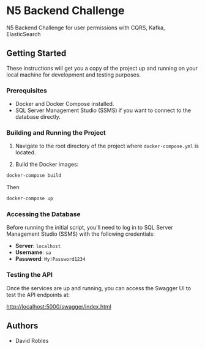 # N5 Backend Challenge

N5 Backend Challenge for user permissions with CQRS, Kafka, ElasticSearch

## Getting Started

These instructions will get you a copy of the project up and running on your local machine for development and testing purposes.

### Prerequisites

- Docker and Docker Compose installed.
- SQL Server Management Studio (SSMS) if you want to connect to the database directly.

### Building and Running the Project

1. Navigate to the root directory of the project where `docker-compose.yml` is located.

2. Build the Docker images:

```bash
docker-compose build
```

Then

```bash
docker-compose up
```

### Accessing the Database

Before running the initial script, you'll need to log in to SQL Server Management Studio (SSMS) with the following credentials:

- **Server**: `localhost`
- **Username**: `sa`
- **Password**: `My!Password1234`


### Testing the API

Once the services are up and running, you can access the Swagger UI to test the API endpoints at:

[http://localhost:5000/swagger/index.html](http://localhost:5000/swagger/index.html)

## Authors

- David Robles
